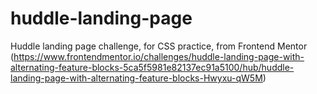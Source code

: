 # huddle-landing-page
Huddle landing page challenge, for CSS practice, from Frontend Mentor (https://www.frontendmentor.io/challenges/huddle-landing-page-with-alternating-feature-blocks-5ca5f5981e82137ec91a5100/hub/huddle-landing-page-with-alternating-feature-blocks-Hwyxu-qW5M)

